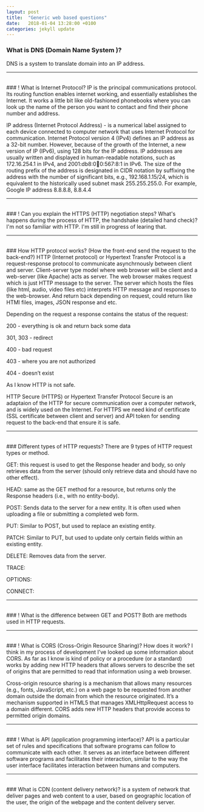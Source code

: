 ```yaml
---
layout: post
title:  "Generic web based questions"
date:   2018-01-04 13:28:00 +0100
categories: jekyll update
---
```


### What is DNS (Domain Name System )?
DNS is a system to translate domain into an IP address.


---
<br>
### ! What is Internet Protocol?
IP is the principal communications protocol.
Its routing function enables internet working, and essentially establishes the Internet.
It works a little bit like old-fashioned phonebooks where you can look up the name of the person you want to contact and find their phone number and address.

IP address (Internet Protocol Address) - is a numerical label assigned to each device connected to computer network that uses Internet Protocol for communication.
Internet Protocol version 4 (IPv4) defines an IP address as a 32-bit number.
However, because of the growth of the Internet, a new version of IP (IPv6), using 128 bits for the IP address.
IP addresses are usually written and displayed in human-readable notations, such as 172.16.254.1 in IPv4, and 2001:db8:0:1234:0:567:8:1 in IPv6.
The size of the routing prefix of the address is designated in CIDR notation by suffixing the address with the number of significant bits, e.g., 192.168.1.15/24,
which is equivalent to the historically used subnet mask 255.255.255.0. For example, Google IP address 8.8.8.8, 8.8.4.4

---
<br>
### ! Can you explain the HTTPS (HTTP) negotiation steps? What's happens during the process of HTTP, the handshake (detailed hand check)?
I'm not so familiar with HTTP.
I'm still in progress of learing that.


---
<br>
###  How HTTP protocol works? (How the front-end send the request to the back-end?)
HTTP (Internet protocol) or Hypertext Transfer Protocol is a request-response protocol to communicate asynchrnously between client and server.
Client-server type model where web browser will be client and a web-server (like Apache) acts as server.
The web browser makes request which is just HTTP message to the server.
The server which hosts the files (like html, audio, video files etc) interprets HTTP message and responses to the web-browser.
And return back depending on request, could return like HTMl files, images, JSON response and etc.

Depending on the request a response contains the status of the request:

200 - everything is ok and return back some data

301, 303 - redirect

400 - bad request

403 - where you are not authorized

404 - doesn’t exist

As I know HTTP is not safe.

HTTP Secure (HTTPS) or Hypertext Transfer Protocol Secure is an adaptaion of the HTTP for secure communication over a computer network, and is widely used on the Internet.
For HTTPS we need kind of certificate (SSL certificate between client and server) and API token for sending request to the back-end that ensure it is safe.


---
<br>
###  Different types of HTTP requests?
There are 9 types of HTTP request types or method.

GET: this request is used to get the Response header and body, so only retrieves data from the server (should only retrieve data and should have no other effect).

HEAD: same as the GET method for a resource, but returns only the Response headers (i.e., with no entity-body).

POST: Sends data to the server for a new entity. It is often used when uploading a file or submitting a completed web form.

PUT: Similar to POST, but used to replace an existing entity.

PATCH: Similar to PUT, but used to update only certain fields within an existing entity.

DELETE: Removes data from the server.

TRACE:

OPTIONS:

CONNECT:

---
<br>
### ! What is the difference between GET and POST?
Both are methods used in HTTP requests.


---
<br>
### ! What is CORS (Cross-Origin Resource Sharing)? How does it work?
I think in my process of development I’ve looked up some information about CORS.
As far as I know is kind of policy or a procedure (or a standard) works by adding new HTTP headers that allows servers to describe the set of origins that are permitted to read that information using a web browser.

Cross-origin resource sharing is a mechanism that allows many resources (e.g., fonts, JavaScript, etc.) on a web page to be requested from another domain outside the domain from which the resource originated.
It’s a mechanism supported in HTML5 that manages XMLHttpRequest access to a domain different.
CORS adds new HTTP headers that provide access to permitted origin domains.


---
<br>
### ! What is API (application programming interface)?
API is a particular set of rules and specifications that software programs can follow to communicate with each other.
It serves as an interface between different software programs and facilitates their interaction,
similar to the way the user interface facilitates interaction between humans and computers.


---
<br>
### What is CDN (content delivery network)?
is a system of network that deliver pages and web content to a user, based on geographic location of the user, the origin of the webpage and the content delivery server.
